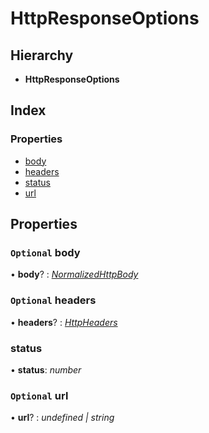 # HttpResponseOptions

## Hierarchy

* **HttpResponseOptions**

## Index

### Properties

* [body](httpresponseoptions.md#optional-body)
* [headers](httpresponseoptions.md#optional-headers)
* [status](httpresponseoptions.md#status)
* [url](httpresponseoptions.md#optional-url)

## Properties

### `Optional` body

• **body**? : [_NormalizedHttpBody_](../#normalizedhttpbody)

### `Optional` headers

• **headers**? : [_HttpHeaders_](../#httpheaders)

### status

• **status**: _number_

### `Optional` url

• **url**? : _undefined \| string_

